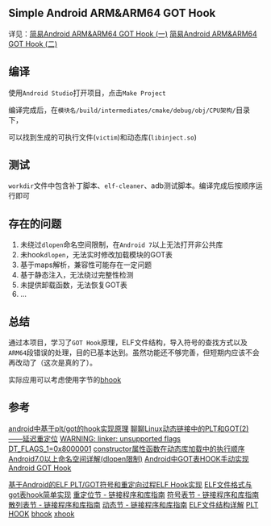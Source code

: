 ## Simple Android ARM&ARM64 GOT Hook

详见：[简易Android ARM&ARM64 GOT Hook (一)](https://blog.xhyeax.com/2021/08/23/android-arm-got-hook/)
[简易Android ARM&ARM64 GOT Hook (二)](https://blog.xhyeax.com/2021/08/30/android-arm-plt-hook/)

## 编译
使用`Android Studio`打开项目，点击`Make Project`

编译完成后，在`模块名/build/intermediates/cmake/debug/obj/CPU架构/`目录下，

可以找到生成的可执行文件(`victim`)和动态库(`libinject.so`)

## 测试
`workdir`文件中包含补丁脚本、`elf-cleaner`、adb测试脚本。编译完成后按顺序运行即可

## 存在的问题
1. 未绕过`dlopen`命名空间限制，在`Android 7`以上无法打开非公共库
2. 未hook`dlopen`，无法实时修改加载模块的GOT表
3. 基于maps解析，兼容性可能存在一定问题
4. 基于静态注入，无法绕过完整性检测
5. 未提供卸载函数，无法恢复GOT表
6. ...

## 总结
通过本项目，学习了`GOT Hook`原理，ELF文件结构，导入符号的查找方式以及`ARM64`段错误的处理，目的已基本达到。虽然功能还不够完善，但短期内应该不会再改动了（这次是真的了）。

实际应用可以考虑使用字节的[bhook](https://github.com/bytedance/bhook)

## 参考
[android中基于plt/got的hook实现原理](https://blog.csdn.net/byhook/article/details/103500524)
[聊聊Linux动态链接中的PLT和GOT(2)——延迟重定位]([https://linyt.blog.csdn.net/article/details/51636753])
[WARNING: linker: unsupported flags DT_FLAGS_1=0x8000001](https://github.com/termux/termux-packages/issues/4894)
[constructor属性函数在动态库加载中的执行顺序](https://zhuanlan.zhihu.com/p/108274829)
[Android7.0以上命名空间详解(dlopen限制)](https://www.52pojie.cn/thread-948942-1-1.html)
[Android中GOT表HOOK手动实现](https://blog.csdn.net/u011247544/article/details/78564564)
[Android GOT Hook](https://www.cnblogs.com/mmmmar/p/8228391.html)

[基于Android的ELF PLT/GOT符号和重定向过程ELF Hook实现](https://blog.csdn.net/L173864930/article/details/40507359)
[ELF文件格式与got表hook简单实现](https://bbs.pediy.com/thread-267842.htm)
[重定位节 - 链接程序和库指南](https://docs.oracle.com/cd/E26926_01/html/E25910/chapter6-54839.html)
[符号表节 - 链接程序和库指南](https://docs.oracle.com/cd/E26926_01/html/E25910/chapter6-79797.html)
[散列表节 - 链接程序和库指南](https://docs.oracle.com/cd/E26926_01/html/E25910/chapter6-48031.html)
[动态节 - 链接程序和库指南](https://docs.oracle.com/cd/E26926_01/html/E25910/chapter6-42444.html)
[ELF文件结构详解](https://bbs.pediy.com/thread-255670.htm)
[PLT HOOK](https://zhuanlan.zhihu.com/p/269441842)
[bhook](https://github.com/bytedance/bhook)
[xhook](https://github.com/iqiyi/xhook)
